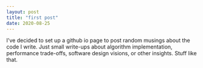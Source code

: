```yaml
---
layout: post
title: "first post"
date: 2020-08-25
---
```


I've decided to set up a github io page to post random musings about the code I write. Just small write-ups about algorithm implementation, performance trade-offs, software design visions, or other insights. Stuff like that.
